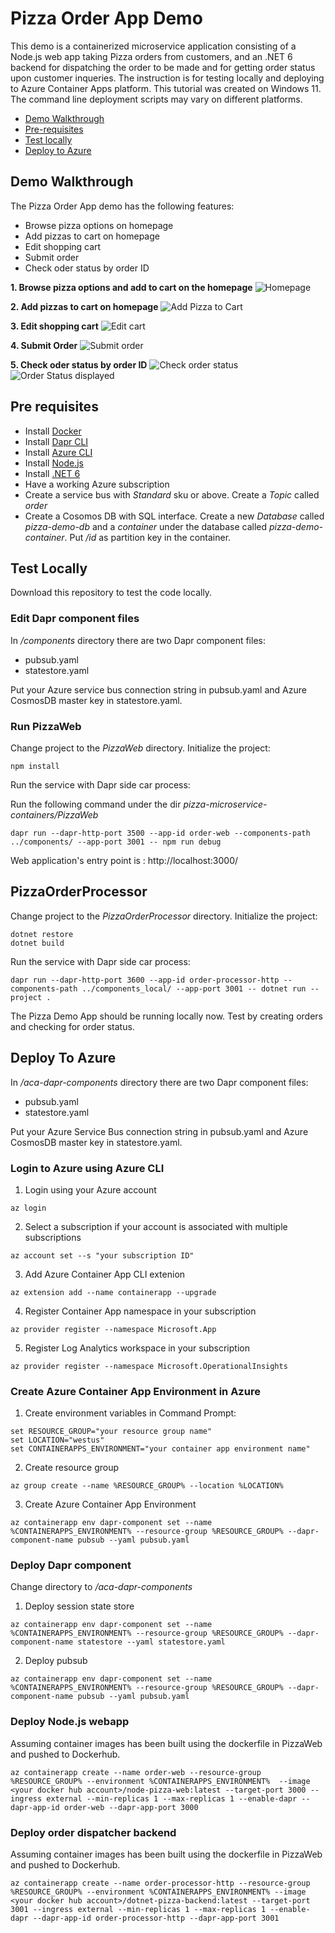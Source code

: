 # Pizza Order App Demo

This demo is a containerized microservice application consisting of a Node.js web app taking Pizza orders from customers, and an .NET 6 backend for dispatching the order to be made and for getting order status upon customer inqueries. The instruction is for testing locally and deploying to Azure Container Apps platform. This tutorial was created on Windows 11. The command line deployment scripts may vary on different platforms.
* [Demo Walkthrough](#demo-walkthrough)
* [Pre-requisites](#pre-requisites)
* [Test locally](#test-locally)
* [Deploy to Azure](#deploy-to-azure)

## Demo Walkthrough
The Pizza Order App demo has the following features:
* Browse pizza options on homepage 
* Add pizzas to cart on homepage
* Edit shopping cart
* Submit order
* Check oder status by order ID

**1. Browse pizza options and add to cart on the homepage**
![Homepage](./images/PizzaHome.png)

**2. Add pizzas to cart on homepage**
![Add Pizza to Cart](./images/AddPizzaToCart.png)

**3. Edit shopping cart**
![Edit cart](./images/EditCart.png)

**4. Submit Order**
![Submit order](./images/SubmitOrder.png)

**5. Check oder status by order ID**
![Check order status](./images/CheckOrderStatus.png)
![Order Status displayed](./images/OrderStatusDisplayed.png)

## Pre requisites
* Install [Docker](https://docs.docker.com/engine/install/)
* Install [Dapr CLI](https://docs.dapr.io/getting-started/install-dapr-cli/)
* Install [Azure CLI](https://learn.microsoft.com/cli/azure/install-azure-cli)
* Install [Node.js](https://nodejs.org/download/)
* Install [.NET 6](https://dotnet.microsoft.com/download/dotnet/6.0)
* Have a working Azure subscription
* Create a service bus with *Standard* sku or above. Create a *Topic* called *order*
* Create a Cosomos DB with SQL interface. Create a new *Database* called *pizza-demo-db* and a *container* under the database called *pizza-demo-container*. Put */id* as partition key in the container.

## Test Locally
Download this repository to test the code locally.
### Edit Dapr component files
In */components* directory there are two Dapr component files:
* pubsub.yaml
* statestore.yaml

Put your Azure service bus connection string in pubsub.yaml and Azure CosmosDB master key in statestore.yaml.

### Run PizzaWeb
Change project to the *PizzaWeb* directory. Initialize the project:
```
npm install
```
Run the service with Dapr side car process:

Run the following command under the dir *pizza-microservice-containers/PizzaWeb*
```
dapr run --dapr-http-port 3500 --app-id order-web --components-path ../components/ --app-port 3001 -- npm run debug
```

Web application's entry point is : http://localhost:3000/ 

## PizzaOrderProcessor
Change project to the *PizzaOrderProcessor* directory.
Initialize the project:
```
dotnet restore
dotnet build
```
Run the service with Dapr side car process:
```
dapr run --dapr-http-port 3600 --app-id order-processor-http --components-path ../components_local/ --app-port 3001 -- dotnet run --project .
```
The Pizza Demo App should be running locally now. Test by creating orders and checking for order status. 

## Deploy To Azure
In */aca-dapr-components* directory there are two Dapr component files:
* pubsub.yaml
* statestore.yaml

Put your Azure Service Bus connection string in pubsub.yaml and Azure CosmosDB master key in statestore.yaml.

### Login to Azure using Azure CLI

1. Login using your Azure account
```azure cli
az login
```
2. Select a subscription if your account is associated with multiple subscriptions
```azure cli
az account set --s "your subscription ID"
```

3. Add Azure Container App CLI extenion
```
az extension add --name containerapp --upgrade
```

4. Register Container App namespace in your subscription
```
az provider register --namespace Microsoft.App
```

5. Register Log Analytics workspace in your subscription
```
az provider register --namespace Microsoft.OperationalInsights
```

### Create Azure Container App Environment in Azure
1. Create environment variables in Command Prompt:
```azure cli
set RESOURCE_GROUP="your resource group name"
set LOCATION="westus"
set CONTAINERAPPS_ENVIRONMENT="your container app environment name"
```

2. Create resource group
```azure cli
az group create --name %RESOURCE_GROUP% --location %LOCATION%
```

3. Create Azure Container App Environment
```azure cli
az containerapp env dapr-component set --name %CONTAINERAPPS_ENVIRONMENT% --resource-group %RESOURCE_GROUP% --dapr-component-name pubsub --yaml pubsub.yaml
```

### Deploy Dapr component
Change directory to */aca-dapr-components*

1. Deploy session state store
```
az containerapp env dapr-component set --name %CONTAINERAPPS_ENVIRONMENT% --resource-group %RESOURCE_GROUP% --dapr-component-name statestore --yaml statestore.yaml
```

2. Deploy pubsub 
```
az containerapp env dapr-component set --name %CONTAINERAPPS_ENVIRONMENT% --resource-group %RESOURCE_GROUP% --dapr-component-name pubsub --yaml pubsub.yaml
```

### Deploy Node.js webapp
Assuming container images has been built using the dockerfile in PizzaWeb and pushed to Dockerhub.

```
az containerapp create --name order-web --resource-group %RESOURCE_GROUP% --environment %CONTAINERAPPS_ENVIRONMENT%  --image <your docker hub account>/node-pizza-web:latest --target-port 3000 --ingress external --min-replicas 1 --max-replicas 1 --enable-dapr --dapr-app-id order-web --dapr-app-port 3000
```

### Deploy order dispatcher backend
Assuming container images has been built using the dockerfile in PizzaWeb and pushed to Dockerhub.

```
az containerapp create --name order-processor-http --resource-group %RESOURCE_GROUP% --environment %CONTAINERAPPS_ENVIRONMENT% --image <your docker hub account>/dotnet-pizza-backend:latest --target-port 3001 --ingress external --min-replicas 1 --max-replicas 1 --enable-dapr --dapr-app-id order-processor-http --dapr-app-port 3001
```